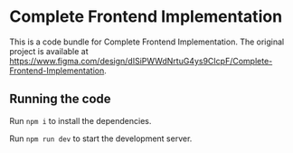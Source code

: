 
  # Complete Frontend Implementation

  This is a code bundle for Complete Frontend Implementation. The original project is available at https://www.figma.com/design/dISiPWWdNrtuG4ys9CIcpF/Complete-Frontend-Implementation.

  ## Running the code

  Run `npm i` to install the dependencies.

  Run `npm run dev` to start the development server.
  